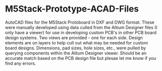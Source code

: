 # M5Stack-Prototype-ACAD-Files
AutoCAD files for the M5Stack Protoboard in DXF and DWG format. These were manually developed using data culled from the Altium Designer files (I only have a viewer) for use in developing custom PCB's in other PCB board design systems. Two views are provided - one for each side. Design elements are on layers to help cull out what may be needed for custom board designs. 
Dimensions, pad sizes, hole sizes, etc., were pulled by querying components within the Alitum Designer viewer. Should be an accurate match based on the PCB design file but plesae let me know if you find any errors. 
